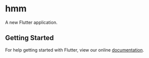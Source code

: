 # hmm

A new Flutter application.

## Getting Started

For help getting started with Flutter, view our online
[documentation](https://flutter.io/).
